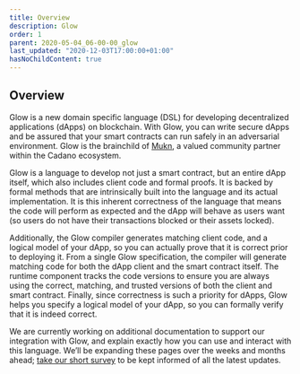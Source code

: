 ```yaml
---
title: Overview
description: Glow
order: 1
parent: 2020-05-04_06-00-00_glow
last_updated: "2020-12-03T17:00:00+01:00"
hasNoChildContent: true
---
```

## Overview

Glow is a new domain specific language (DSL) for developing decentralized applications (dApps) on blockchain. With Glow, you can write secure dApps and be assured that your smart contracts can run safely in an adversarial environment. Glow is the brainchild of [Mukn](https://mukn.io), a valued community partner within the Cadano ecosystem. 

Glow is a language to develop not just a smart contract, but an entire dApp itself, which also includes client code and formal proofs. It is backed by formal methods that are intrinsically built into the language and its actual implementation. It is this inherent correctness of the language that means the code will perform as expected and the dApp will behave as users want (so users do not have their transactions blocked or their assets locked). 

Additionally, the Glow compiler generates matching client code, and a logical model of your dApp, so you can actually prove that it is correct prior to deploying it. From a single Glow specification, the compiler will generate matching code for both the dApp client and the smart contract itself. The runtime component tracks the code versions to ensure you are always using the correct, matching, and trusted versions of both the client and smart contract. Finally, since correctness is such a priority for dApps, Glow helps you specify a logical model of your dApp, so you can formally verify that it is indeed correct.

We are currently working on additional documentation to support our integration with Glow, and explain exactly how you can use and interact with this language. We’ll be expanding these pages over the weeks and months ahead; [take our short survey](https://input-output.typeform.com/c/OJsf0XcD) to be kept informed of all the latest updates.


